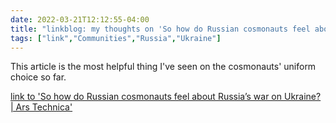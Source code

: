 ```yaml
---
date: 2022-03-21T12:12:55-04:00
title: "linkblog: my thoughts on 'So how do Russian cosmonauts feel about Russia’s war on Ukraine? | Ars Technica'"
tags: ["link","Communities","Russia","Ukraine"]
---
```

This article is the most helpful thing I've seen on the cosmonauts' uniform choice so far.
 
[link to 'So how do Russian cosmonauts feel about Russia’s war on Ukraine? | Ars Technica'](https://arstechnica.com/science/2022/03/so-how-do-russian-cosmonauts-feel-about-russias-war-on-ukraine/)
